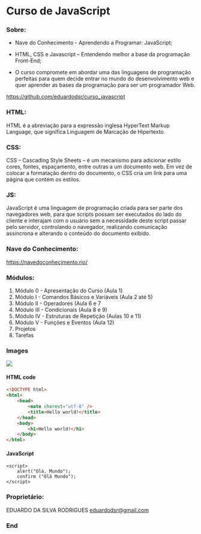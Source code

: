 # Curso de JavaScript

### Sobre:

- Nave do Conhecimento - Aprendendo a Programar: JavaScript;

- HTML, CSS e Javascript – Entendendo melhor a base da programação Front-End;

- O curso compromete em abordar uma das linguagens de programação perfeitas para quem decide entrar no mundo do desenvolvimento web e quer aprender as bases da programação para ser um programador Web.

<https://github.com/eduardodsr/curso_javascript>

### HTML:

HTML é a abreviação para a expressão inglesa HyperText Markup Language, que significa Linguagem de Marcação de Hipertexto.

### CSS:

CSS – Cascading Style Sheets – é um mecanismo para adicionar estilo cores, fontes, espaçamento, entre outras a um documento web. Em vez de colocar a formatação dentro do documento, o CSS cria um link para uma página que contém os estilos.

### JS:

JavaScript é uma linguagem de programação criada para ser parte dos navegadores web, para que scripts possam ser executados do lado do cliente e interajam com o usuário sem a necessidade deste script passar pelo servidor, controlando o navegador, realizando comunicação assíncrona e alterando o conteúdo do documento exibido.

### Nave do Conhecimento:

<https://navedoconhecimento.rio/>

### Módulos:
                
1. Módulo 0 - Apresentação do Curso (Aula 1)
2. Módulo I - Comandos Básicos e Variáveis (Aula 2 até 5)
3. Módulo II - Operadores (Aula 6 e 7
4. Módulo III - Condicionais (Aula 8 e 9)
5. Módulo IV - Estruturas de Repetição (Aulas 10 e 11)
6. Módulo V - Funções e Eventos (Aula 12)
7. Projetos
8. Tarefas

### Images

![](https://apexensino.com.br/wp-content/uploads/2017/11/html-css-javascript.jpg)

#### HTML code

```html
<!DOCTYPE html>
<html>
    <head>
        <mate charest="utf-8" />
        <title>Hello world!</title>
    </head>
    <body>
        <h1>Hello world!</h1>
    </body>
</html>
```

#### JavaScript

    <script>
        alert("Olá, Mundo");
        confirm ("Olá Mundo");
    </script>

### Proprietário:

EDUARDO DA SILVA RODRIGUES
eduardodsr@gmail.com

### End
